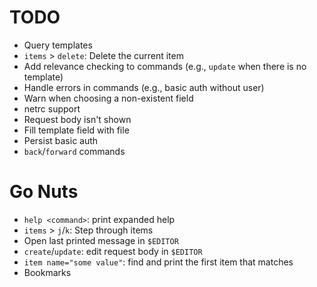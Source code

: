 # TODO

 - Query templates
 - `items` > `delete`: Delete the current item
 - Add relevance checking to commands (e.g., `update` when there is no template)
 - Handle errors in commands (e.g., basic auth without user)
 - Warn when choosing a non-existent field
 - netrc support
 - Request body isn't shown
 - Fill template field with file
 - Persist basic auth
 - `back`/`forward` commands

# Go Nuts

 - `help <command>`: print expanded help
 - `items` > `j`/`k`: Step through items
 - Open last printed message in `$EDITOR`
 - `create`/`update`: edit request body in `$EDITOR`
 - `item name="some value"`: find and print the first item that matches
 - Bookmarks
